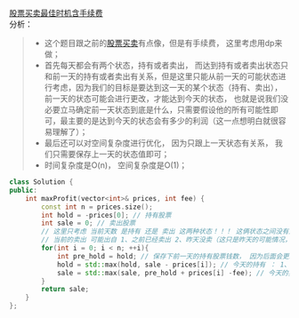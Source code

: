 [股票买卖最佳时机含手续费](https://leetcode-cn.com/problems/best-time-to-buy-and-sell-stock-with-transaction-fee/)  
分析：  
> * 这个题目跟之前的[股票买卖](https://github.com/sofzh/leetcode_daily/blob/master/Day14%EF%BC%9A%E5%A4%9A%E6%95%B0%E5%85%83%E7%B4%A0%26%E4%B9%B0%E5%8D%96%E8%82%A1%E7%A5%A8%E6%9C%80%E4%BD%B3%E6%97%B6%E6%9C%BA.md)有点像，但是有手续费， 这里考虑用dp来做；   
> * 首先每天都会有两个状态，持有或者卖出， 而达到持有或者卖出状态只和前一天的持有或者卖出有关系，但是这里只能从前一天的可能状态进行考虑，因为我们的目标是要达到这一天的某个状态（持有、卖出），前一天的状态可能会进行更改，才能达到今天的状态， 也就是说我们没必要立马确定前一天状态到底是什么，只需要假设他的所有可能性即可，最主要的是达到今天的状态会有多少的利润（这一点想明白就很容易理解了）；  
> * 最后还可以对空间复杂度进行优化， 因为只跟上一天状态有关系， 我们只需要保存上一天的状态值即可；  
> * 时间复杂度是O(n)， 空间复杂度是O(1)；  
```C++
class Solution {
public:
    int maxProfit(vector<int>& prices, int fee) {
        const int n = prices.size();
        int hold = -prices[0]; // 持有股票
        int sale = 0; // 卖出股票
        // 这里只考虑 当前天数 是持有 还是 卖出 这两种状态！！！ 这俩状态之间没有逻辑关系， 但是跟前一天的 是否卖出 和 持有 具有关系
        // 当前的卖出 可能出自 1、之前已经卖出 2、昨天没卖（这只是昨天的可能情况，昨天真正情况并不一定没卖， 这里要区分开， 今天这个状态只是 为了达到这个状态而走到这一步的）
        for(int i = 0; i < n; ++i){
            int pre_hold = hold; // 保存下前一天的持有股票钱数， 因为后面会更新这个， 因此这里需要预存
            hold = std::max(hold, sale - prices[i]); // 今天的持有 ： 1、昨天持有没卖 2、之前卖了(昨天也没持有) 今天若想持有 需要买入
            sale = std::max(sale, pre_hold + prices[i] -fee); // 今天的卖出 ： 1、之前卖了 2、昨天持有 今天卖
        }
        return sale;
    }
};
```
